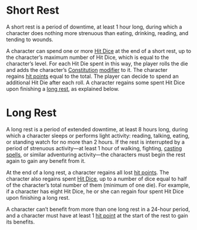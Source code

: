 # Short Rest
A short rest is a period of downtime, at least 1 hour long, during which a character does nothing more strenuous than eating, drinking, reading, and tending to wounds.  
  
A character can spend one or more [Hit Dice](https://roll20.net/compendium/dnd5e/Character%20Advancement#toc_6) at the end of a short rest, up to the character’s maximum number of Hit Dice, which is equal to the character’s level. For each Hit Die spent in this way, the player rolls the die and adds the character’s [Constitution](https://roll20.net/compendium/dnd5e/Rules:Ability%20Scores?expansion=0#toc_23) [modifier](https://roll20.net/compendium/dnd5e/Rules:Ability%20Scores?expansion=0#toc_1) to it. The character regains [hit points](https://roll20.net/compendium/dnd5e/Rules:Combat?expansion=0#toc_47) equal to the total. The player can decide to spend an additional Hit Die after each roll. A character regains some spent Hit Dice upon finishing a [long rest](https://roll20.net/compendium/dnd5e/Rules:Resting?expansion=0#toc_2), as explained below.

# Long Rest
A long rest is a period of extended downtime, at least 8 hours long, during which a character sleeps or performs light activity: reading, talking, eating, or standing watch for no more than 2 hours. If the rest is interrupted by a period of strenuous activity—at least 1 hour of walking, fighting, [casting spells](https://roll20.net/compendium/dnd5e/Rules:Spells?expansion=0#toc_10), or similar adventuring activity—the characters must begin the rest again to gain any benefit from it.  
  
At the end of a long rest, a character regains all lost [hit points](https://roll20.net/compendium/dnd5e/Rules:Combat?expansion=0#toc_47). The character also regains spent [Hit Dice](https://roll20.net/compendium/dnd5e/Character%20Advancement#toc_6), up to a number of dice equal to half of the character’s total number of them (minimum of one die). For example, if a character has eight Hit Dice, he or she can regain four spent Hit Dice upon finishing a long rest.  
  
A character can’t benefit from more than one long rest in a 24-hour period, and a character must have at least 1 [hit point](https://roll20.net/compendium/dnd5e/Rules:Combat?expansion=0#toc_47) at the start of the rest to gain its benefits.